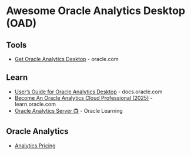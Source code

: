 # Awesome Oracle Analytics Desktop (OAD)



## Tools
* [Get Oracle Analytics Desktop](https://www.oracle.com/solutions/analytics/analytics-desktop/oracle-analytics-desktop.html) - oracle.com

## Learn
* [User’s Guide for Oracle Analytics Desktop](https://docs.oracle.com/en/middleware/bi/analytics-desktop/bidvd/index.html) - docs.oracle.com
* [Become An Oracle Analytics Cloud Professional (2025)](https://learn.oracle.com/ols/learning-path/become-an-oracle-analytics-cloud-professional-2025/118071/147801) - learn.oracle.com
* [Oracle Analytics Server 📺](https://www.youtube.com/playlist?list=PLKCk3OyNwIzuy6PidScyoD7SZQa1ng4SL) - Oracle Learning 

## Oracle Analytics
* [Analytics Pricing](https://www.oracle.com/analytics/pricing/)
